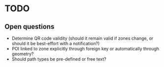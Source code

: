 # TODO

## Open questions

* Determine QR code validity (should it remain valid if zones change, or should it be best-effort with a notification?)
* POI linked to zone explicitly through foreign key or automatically through geometry?
* Should path types be pre-defined or free text?
